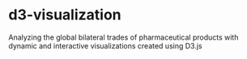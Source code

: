 # d3-visualization
Analyzing the global bilateral trades of pharmaceutical products with dynamic and interactive visualizations created using D3.js
